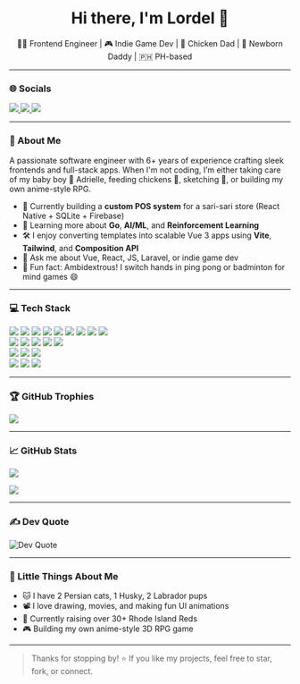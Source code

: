 <h1 align="center">Hi there, I'm Lordel 👋</h1>

<p align="center">
  🧑‍💻 Frontend Engineer | 🎮 Indie Game Dev | 🐓 Chicken Dad | 👶 Newborn Daddy | 🇵🇭 PH-based
</p>

 ---

### 🌐 Socials
<p align="left"> <a href="https://www.linkedin.com/in/lordelcariaga/" target="_blank"> <img src="https://img.shields.io/badge/LinkedIn-0A66C2?style=for-the-badge&logo=linkedin&logoColor=white" /> </a> <a href="mailto:lordel.cariaga@gmail.com"> <img src="https://img.shields.io/badge/Gmail-EA4335?style=for-the-badge&logo=gmail&logoColor=white" /> </a> <a href="https://lordel.dev" target="_blank"> <img src="https://img.shields.io/badge/Portfolio-9146FF?style=for-the-badge&logo=vercel&logoColor=white" /> </a> </p>

---

### 💫 About Me
A passionate software engineer with 6+ years of experience crafting sleek frontends and full-stack apps. When I'm not coding, I’m either taking care of my baby boy 👶 Adrielle, feeding chickens 🐔, sketching 🎨, or building my own anime-style RPG.

- 🔭 Currently building a **custom POS system** for a sari-sari store (React Native + SQLite + Firebase)
- 🌱 Learning more about **Go**, **AI/ML**, and **Reinforcement Learning**
- 🛠 I enjoy converting templates into scalable Vue 3 apps using **Vite**, **Tailwind**, and **Composition API**
- 💬 Ask me about Vue, React, JS, Laravel, or indie game dev
- 🧠 Fun fact: Ambidextrous! I switch hands in ping pong or badminton for mind games 😄

---

### 💻 Tech Stack

<p align="left"> <img src="https://img.shields.io/badge/javascript-%23323330.svg?style=for-the-badge&logo=javascript&logoColor=%23F7DF1E"/> <img src="https://img.shields.io/badge/typescript-%23007ACC.svg?style=for-the-badge&logo=typescript&logoColor=white"/> <img src="https://img.shields.io/badge/php-%23777BB4.svg?style=for-the-badge&logo=php&logoColor=white"/> <img src="https://img.shields.io/badge/css3-%231572B6.svg?style=for-the-badge&logo=css3&logoColor=white"/> <img src="https://img.shields.io/badge/html5-%23E34F26.svg?style=for-the-badge&logo=html5&logoColor=white"/> <img src="https://img.shields.io/badge/c%23-%23239120.svg?style=for-the-badge&logo=c-sharp&logoColor=white"/> <img src="https://img.shields.io/badge/express.js-%23404d59.svg?style=for-the-badge&logo=express&logoColor=white"/> <img src="https://img.shields.io/badge/next.js-%23000000.svg?style=for-the-badge&logo=next.js&logoColor=white"/> <img src="https://img.shields.io/badge/node.js-%23339933.svg?style=for-the-badge&logo=node.js&logoColor=white"/> <br /> <img src="https://img.shields.io/badge/nuxt-%2300C58E.svg?style=for-the-badge&logo=nuxt.js&logoColor=white"/> <img src="https://img.shields.io/badge/react-%2320232a.svg?style=for-the-badge&logo=react&logoColor=%2361DAFB"/> <img src="https://img.shields.io/badge/redux-%23764ABC.svg?style=for-the-badge&logo=redux&logoColor=white"/> <img src="https://img.shields.io/badge/tailwindcss-%2306B6D4.svg?style=for-the-badge&logo=tailwindcss&logoColor=white"/> <img src="https://img.shields.io/badge/vue.js-%234FC08D.svg?style=for-the-badge&logo=vue.js&logoColor=white"/> <br /> <img src="https://img.shields.io/badge/mongodb-%2347A248.svg?style=for-the-badge&logo=mongodb&logoColor=white"/> <img src="https://img.shields.io/badge/mysql-%2300758F.svg?style=for-the-badge&logo=mysql&logoColor=white"/> <img src="https://img.shields.io/badge/postgres-%23316192.svg?style=for-the-badge&logo=postgresql&logoColor=white"/> <br /> <img src="https://img.shields.io/badge/figma-%23F24E1E.svg?style=for-the-badge&logo=figma&logoColor=white"/> <img src="https://img.shields.io/badge/git-%23F05032.svg?style=for-the-badge&logo=git&logoColor=white"/> <img src="https://img.shields.io/badge/docker-%232496ED.svg?style=for-the-badge&logo=docker&logoColor=white"/> </p>

---

### 🏆 GitHub Trophies

<p align="left">
  <img src="https://github-profile-trophy.vercel.app/?username=lordelcariaga&theme=onedark&no-frame=true&title=Stars,Commits,Followers,Repositories,PullRequest,Issues" />
</p>

---

### 📈 GitHub Stats

<p align="left">
  <img src="https://github-readme-stats.vercel.app/api?username=lordelcariaga&show_icons=true&theme=tokyonight&count_private=true" />
</p>

<p align="left">
  <img src="https://github-readme-stats.vercel.app/api/top-langs/?username=lordelcariaga&layout=compact&theme=tokyonight" />
</p>

---

### ✍️ Dev Quote

<div align="left"> <img src="https://quotes-github-readme.vercel.app/api?type=horizontal&theme=radical" alt="Dev Quote"/> </div>

---

### 🐾 Little Things About Me

- 🐱 I have 2 Persian cats, 1 Husky, 2 Labrador pups
- 📽️ I love drawing, movies, and making fun UI animations
- 🐔 Currently raising over 30+ Rhode Island Reds
- 🎮 Building my own anime-style 3D RPG game

---

> Thanks for stopping by! ⭐ If you like my projects, feel free to star, fork, or connect.
